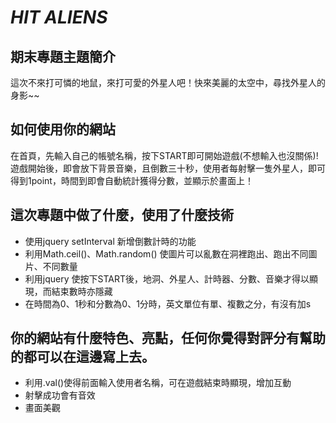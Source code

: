 # *HIT ALIENS*
## 期末專題主題簡介
這次不來打可憐的地鼠，來打可愛的外星人吧！快來美麗的太空中，尋找外星人的身影~~
## 如何使用你的網站
在首頁，先輸入自己的帳號名稱，按下START即可開始遊戲(不想輸入也沒關係)!
遊戲開始後，即會放下背景音樂，且倒數三十秒，使用者每射擊一隻外星人，即可得到1point，時間到即會自動統計獲得分數，並顯示於畫面上！
## 這次專題中做了什麼，使用了什麼技術
* 使用jquery setInterval 新增倒數計時的功能
* 利用Math.ceil()、Math.random() 使圖片可以亂數在洞裡跑出、跑出不同圖片、不同數量
* 利用jquery 使按下START後，地洞、外星人、計時器、分數、音樂才得以顯現，而結束數時亦隱藏
* 在時間為0、1秒和分數為0、1分時，英文單位有單、複數之分，有沒有加s
## 你的網站有什麼特色、亮點，任何你覺得對評分有幫助的都可以在這邊寫上去。
* 利用.val()使得前面輸入使用者名稱，可在遊戲結束時顯現，增加互動
* 射擊成功會有音效
* 畫面美觀
